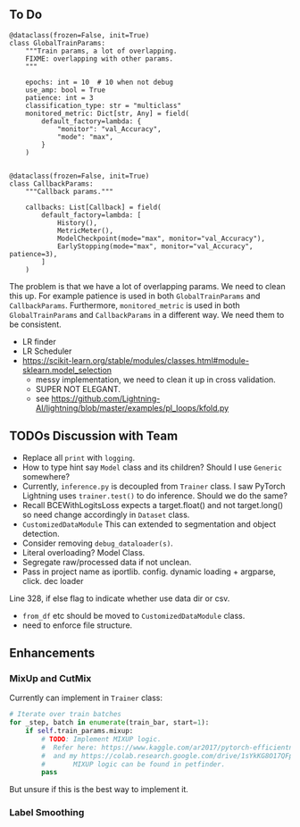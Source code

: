## To Do

```
@dataclass(frozen=False, init=True)
class GlobalTrainParams:
    """Train params, a lot of overlapping.
    FIXME: overlapping with other params.
    """

    epochs: int = 10  # 10 when not debug
    use_amp: bool = True
    patience: int = 3
    classification_type: str = "multiclass"
    monitored_metric: Dict[str, Any] = field(
        default_factory=lambda: {
            "monitor": "val_Accuracy",
            "mode": "max",
        }
    )


@dataclass(frozen=False, init=True)
class CallbackParams:
    """Callback params."""

    callbacks: List[Callback] = field(
        default_factory=lambda: [
            History(),
            MetricMeter(),
            ModelCheckpoint(mode="max", monitor="val_Accuracy"),
            EarlyStopping(mode="max", monitor="val_Accuracy", patience=3),
        ]
    )
```

The problem is that we have a lot of overlapping params. We need to clean this up.
For example patience is used in both `GlobalTrainParams` and `CallbackParams`.
Furthermore, `monitored_metric` is used in both `GlobalTrainParams` and `CallbackParams`
in a different way. We need them to be consistent.

- LR finder
- LR Scheduler
- https://scikit-learn.org/stable/modules/classes.html#module-sklearn.model_selection
    - messy implementation, we need to clean it up in cross validation. 
    - SUPER NOT ELEGANT.
    - see https://github.com/Lightning-AI/lightning/blob/master/examples/pl_loops/kfold.py

## TODOs Discussion with Team

- Replace all `print` with `logging`.
- How to type hint say `Model` class and its children? Should I use `Generic` somewhere?
- Currently, `inference.py` is decoupled from `Trainer` class. I saw PyTorch Lightning
    uses `trainer.test()` to do inference. Should we do the same?
- Recall BCEWithLogitsLoss expects a target.float() and not target.long() so need change
accordingly in `Dataset` class.
- `CustomizedDataModule` This can extended to segmentation and object detection.
- Consider removing `debug_dataloader(s)`.
- Literal overloading? Model Class.
- Segregate raw/processed data if not unclean.
- Pass in project name as iportlib. config. dynamic loading + argparse, click. dec loader

Line 328, if else flag to indicate whether use data dir or csv.
- `from_df` etc should be moved to `CustomizedDataModule` class.
- need to enforce file structure.
  
## Enhancements

### MixUp and CutMix

Currently can implement in `Trainer` class:

```python
# Iterate over train batches
for _step, batch in enumerate(train_bar, start=1):
    if self.train_params.mixup:
        # TODO: Implement MIXUP logic.
        #  Refer here: https://www.kaggle.com/ar2017/pytorch-efficientnet-train-aug-cutmix-fmix
        #  and my https://colab.research.google.com/drive/1sYkKG8O17QFplGMGXTLwIrGKjrgxpRt5#scrollTo=5y4PfmGZubYp
        #       MIXUP logic can be found in petfinder.
        pass
```

But unsure if this is the best way to implement it.

### Label Smoothing
